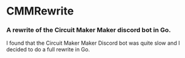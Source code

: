# CMMRewrite
### A rewrite of the Circuit Maker Maker discord bot in Go.

I found that the Circuit Maker Maker Discord bot was quite slow and I decided to do a full rewrite in Go.